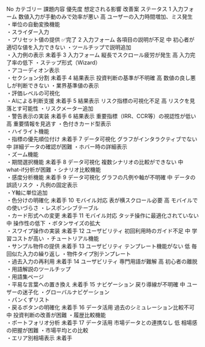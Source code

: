 No	カテゴリー	課題内容	優先度	想定される影響	改善案	ステータス
1	入力フォーム	数値入力が手動のみで効率が悪い	高	ユーザーの入力時間増加、ミス発生	・単位の自動変換機能<br>・スライダー入力<br>・プリセット値の提供	✅完了
2	入力フォーム	各項目の説明が不足	中	初心者が適切な値を入力できない	・ツールチップで説明追加<br>・入力例の表示	未着手
3	入力フォーム	縦長でスクロール疲労が発生	高	入力完了率の低下	・ステップ形式（Wizard）<br>・アコーディオン表示<br>・セクション分割	未着手
4	結果表示	投資判断の基準が不明確	高	数値の良し悪しが判断できない	・業界基準値の表示<br>・評価レベルの可視化<br>・AIによる判断支援	未着手
5	結果表示	リスク指標の可視化不足	高	リスクを見落とす可能性	・リスクメーター追加<br>・警告表示の実装	未着手
6	結果表示	重要指標（IRR、CCR等）の視認性が低い	高	重要情報を見逃す	・色付きカード型表示<br>・ハイライト機能<br>・指標の優先順位付け	未着手
7	データ可視化	グラフがインタラクティブでない	中	詳細データの確認が困難	・ホバー時の詳細表示<br>・ズーム機能<br>・期間選択機能	未着手
8	データ可視化	複数シナリオの比較ができない	中	what-if分析が困難	・シナリオ比較機能<br>・感度分析機能	未着手
9	データ可視化	グラフの凡例や軸が不明確	中	データの誤読リスク	・凡例の固定表示<br>・Y軸に単位追加<br>・色分けの明確化	未着手
10	モバイル対応	表が横スクロール必要	高	モバイルでの使いづらさ	・レスポンシブテーブル<br>・カード形式への変更	未着手
11	モバイル対応	タッチ操作に最適化されていない	中	操作性の低下	・ボタンサイズの拡大<br>・スワイプ操作の実装	未着手
12	ユーザビリティ	初回利用時のガイド不足	中	学習コストが高い	・チュートリアル機能<br>・サンプル物件の提供	未着手
13	ユーザビリティ	テンプレート機能がない	低	毎回似た入力の繰り返し	・物件タイプ別テンプレート<br>・過去入力の再利用	未着手
14	ユーザビリティ	専門用語が難解	高	初心者の離脱	・用語解説のツールチップ<br>・用語集ページ<br>・平易な言葉への置き換え	未着手
15	ナビゲーション	戻り導線が不明確	中	ユーザーの迷子化	・グローバルナビゲーション<br>・パンくずリスト<br>・戻るボタンの明確化	未着手
16	データ活用	過去のシミュレーション比較不可	中	投資判断の改善が困難	・履歴比較機能<br>・ポートフォリオ分析	未着手
17	データ活用	市場データとの連携なし	低	相場感の把握が困難	・市場平均との比較<br>・エリア別相場表示	未着手